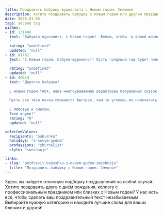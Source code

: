 ```yaml
---
title: Поздравить бабушку журналиста с Новым годом. Смешное
description: Хотите поздравить бабушку с Новым годом или другим праздником? Наш ИИ создаст незабываемое поздравление, а вы обязательно выделитесь среди других.  
date: 2025-01-06
tags: second tag
wishes:
- id: 131498
  text: "Бабушка-журналист, с Новым годом!  Желаю, чтобы  в вашей жизни  было как можно меньше \"сенсационных\"  происшествий (кроме, конечно,  сенсационно вкусного оливье!),  а только позитивные  \"заголовки\" и  \"репортажи\" о радости, счастье и  удаче!  Пусть  в наступающем году  ваши  \"расследования\"  приведут  только к  приятным  открытиям,  а  \"эксклюзивные интервью\"  подарит  сам Дед Мороз!
  "
  rating: "undefined"
  updated: "null"
- id: 81761
  text: "С Новым годом, бабуля-журналист! Пусть грядущий год будет полон ярких событий, громких сенсаций и, главное, интересных новостей, которые ты, как истинный профессионал, будешь подавать нам с огоньком! 😉
  "
  rating: "undefined"
  updated: "null"
- id: 40614
  text: "Дорогая бабушка!
  
  С новым годом тебя, наша многоуважаемая редакторша бабушкиных сказок! Пусть под ёлкой вместо новогоднего утренника будет куча крутейших подарков, чтобы не пришлось писать опусы об их нехватке! Желаю, чтобы твои статьи всегда находили отклик, как новогодний дзынь колокольчиков в нашем доме!
  
  Пусть все твои мечты сбываются быстрее, чем ты успеешь их напечатать! Здоровья тебе крепкого, как у матери всех социальных сетей, и вдохновения, чтобы даже соседи записали тебя в свои источники новостей!
  
  С любовью и смехом,
  Твои внуки!"
  rating: "0"
  updated: "null"

selectedValues:
  recipients: "babushku"
  holidays: "s-novym-godom"
  professions: "zhurnalist"
  style: "smeshnoje"

links:
- slug: "pozdravit-babushku-s-novym-godom-smeshnoje"
  title: "Поздравить бабушку с Новым годом. Смешное"
---
```


Здесь вы найдете отличную подборку поздравлений на любой случай. 
Хотите поздравить друга с днём рождения, коллегу с профессиональным праздником или близких с Новым годом? У нас есть всё, чтобы сделать ваш поздравительный текст незабываемым. Выбирайте нужную категорию и находите лучшие слова для ваших близких и друзей!
